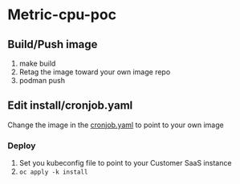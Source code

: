# Metric-cpu-poc

## Build/Push image

1. make build
2. Retag the image toward your own image repo
3. podman push <image>

## Edit install/cronjob.yaml

Change the image in the [cronjob.yaml](install/cronjob.yaml) to point to your own image

### Deploy

1. Set you kubeconfig file to point to your Customer SaaS instance
2. `oc apply -k install`
